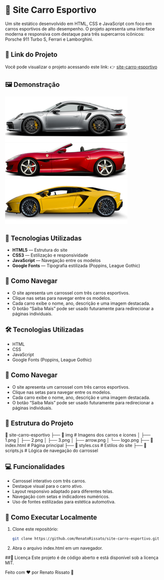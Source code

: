 # 🚗 Site Carro Esportivo

Um site estático desenvolvido em HTML, CSS e JavaScript com foco em carros esportivos de alto desempenho. O projeto apresenta uma interface moderna e responsiva com destaque para três supercarros icônicos: Porsche 911 Turbo S, Ferrari e Lamborghini.

## 🔗 Link do Projeto

Você pode visualizar o projeto acessando este link: 👉 [site-carro-esportivo](https://github.com/RenatoRissato/site-carro-esportivo)

## 🖼️ Demonstração

<img src="./img/1.png" alt="Porsche 911 Turbo S" width="400"/>
<img src="./img/2.png" alt="Ferrari" width="400"/>
<img src="./img/3.png" alt="Lamborghini" width="400"/>

## 🔧 Tecnologias Utilizadas

- **HTML5** — Estrutura do site
- **CSS3** — Estilização e responsividade
- **JavaScript** — Navegação entre os modelos
- **Google Fonts** — Tipografia estilizada (Poppins, League Gothic)

## 🚀 Como Navegar

- O site apresenta um carrossel com três carros esportivos.
- Clique nas setas para navegar entre os modelos.
- Cada carro exibe o nome, ano, descrição e uma imagem destacada.
- O botão “Saiba Mais” pode ser usado futuramente para redirecionar a páginas individuais.

## 🛠 Tecnologias Utilizadas

- HTML
- CSS
- JavaScript
- Google Fonts (Poppins, League Gothic)

## 🚀 Como Navegar

- O site apresenta um carrossel com três carros esportivos.
- Clique nas setas para navegar entre os modelos.
- Cada carro exibe o nome, ano, descrição e uma imagem destacada.
- O botão “Saiba Mais” pode ser usado futuramente para redirecionar a páginas individuais.

## 📂 Estrutura do Projeto

📂 site-carro-esportivo
├── 📂 img # Imagens dos carros e ícones
│ ├── 1.png
│ ├── 2.png
│ ├── 3.png
│ ├── arrow.png
│ └── logo.png
├── 📄 index.html # Página principal
├── 📄 styles.css # Estilos do site
├── 📄 scripts.js # Lógica de navegação do carrossel

## 💻 Funcionalidades

- Carrossel interativo com três carros.
- Destaque visual para o carro ativo.
- Layout responsivo adaptado para diferentes telas.
- Navegação com setas e indicadores numéricos.
- Uso de fontes estilizadas para estética automotiva.

## 📌 Como Executar Localmente

1. Clone este repositório:
   ```bash
   git clone https://github.com/RenatoRissato/site-carro-esportivo.git
2. Abra o arquivo index.html em um navegador.

##📜 Licença
Este projeto é de código aberto e está disponível sob a licença MIT.

Feito com ❤️ por Renato Rissato 🚀
